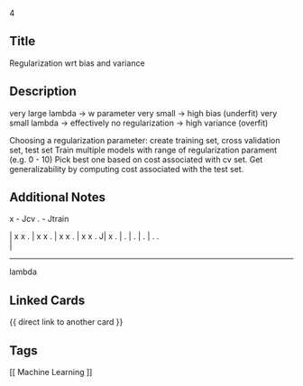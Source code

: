 4

## Title
Regularization wrt bias and variance

## Description
very large lambda -> w parameter very small -> high bias (underfit)
very small lambda -> effectively no regularization -> high variance (overfit)

Choosing a regularization parameter:
create training set, cross validation set, test set
Train multiple models with range of regularization parament (e.g. 0 - 10)
Pick best one based on cost associated with cv set.
Get generalizability by computing cost associated with the test set.

## Additional Notes

x - Jcv
. - Jtrain

 | x                x .
 |  x              x  .
 |   x            x  .
 |     x       x    .
J|         x       .
 |                .
 |              .
 |           .
 | .    .       
 |                     
 _______________________
  lambda



## Linked Cards
{{ direct link to another card }}

## Tags
[[ Machine Learning ]] 
